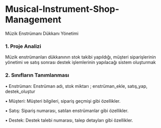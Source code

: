 # Musical-Instrument-Shop-Management
Müzik Enstrümanı Dükkanı Yönetimi

### 1. Proje Analizi

Müzik enstrümanları dükkanının stok takibi yapıldığı, müşteri siparişlerinin yönetimi ve satış sonrası destek işlemlerinin yapılacağı sistem oluşturmak

### 2. Sınıfların Tanımlanması

•  Enstrüman: Enstrüman adı, stok miktarı ; enstrüman_ekle, satış_yap, destek_oluştur 

•  Müşteri: Müşteri bilgileri, sipariş geçmişi gibi özellikler.

•  Satış: Sipariş numarası, satılan enstrümanlar gibi özellikler.

•  Destek: Destek talebi numarası, talep detayları gibi özellikler.
